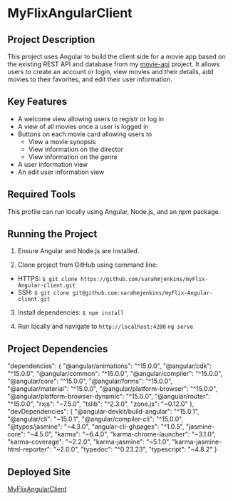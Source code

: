 # MyFlixAngularClient

## Project Description
This project uses Angular to build the client side for a movie app based on the existing REST API and database from my [movie-api](https://github.com/sarahmjenkins/movie_api) project. It allows users to create an account or login, view movies and their details, add movies to their favorites, and edit their user information.

## Key Features

- A welcome view allowing users to registr or log in
- A view of all movies once a user is logged in
- Buttons on each movie card allowing users to
  - View a movie synopsis
  - View information on the director
  - View information on the genre
- A user information view
- An edit user information view

## Required Tools

This profile can run locally using Angular, Node.js, and an npm package.

## Running the Project

1. Ensure Angular and Node.js are installed.

2. Clone project from GitHub using command line:
  - HTTPS: `$ git clone https://github.com/sarahmjenkins/myFlix-Angular-client.git`
  - SSH: `$ git clone git@github.com:sarahmjenkins/myFlix-Angular-client.git`

3. Install dependencies:
  `$ npm install `

4. Run locally and navigate to `http://localhost:4200`
  `ng serve`

## Project Dependencies

"dependencies": {
  "@angular/animations": "^15.0.0",
  "@angular/cdk": "^15.0.0",
  "@angular/common": "^15.0.0",
  "@angular/compiler": "^15.0.0",
  "@angular/core": "^15.0.0",
  "@angular/forms": "^15.0.0",
  "@angular/material": "^15.0.0",
  "@angular/platform-browser": "^15.0.0",
  "@angular/platform-browser-dynamic": "^15.0.0",
  "@angular/router": "^15.0.0",
  "rxjs": "~7.5.0",
  "tslib": "^2.3.0",
  "zone.js": "~0.12.0"
},
"devDependencies": {
  "@angular-devkit/build-angular": "^15.0.1",
  "@angular/cli": "~15.0.1",
  "@angular/compiler-cli": "^15.0.0",
  "@types/jasmine": "~4.3.0",
  "angular-cli-ghpages": "^1.0.5",
  "jasmine-core": "~4.5.0",
  "karma": "~6.4.0",
  "karma-chrome-launcher": "~3.1.0",
  "karma-coverage": "~2.2.0",
  "karma-jasmine": "~5.1.0",
  "karma-jasmine-html-reporter": "~2.0.0",
  "typedoc": "^0.23.23",
  "typescript": "~4.8.2"
}

## Deployed Site

[MyFlixAngularClient](https://sarahmjenkins.github.io/myFlix-Angular-client/welcome)